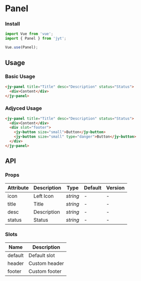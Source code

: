 # Panel

### Install

``` javascript
import Vue from 'vue';
import { Panel } from 'jyt';

Vue.use(Panel);
```

## Usage

### Basic Usage

```html
<jy-panel title="Title" desc="Description" status="Status">
  <div>Content</div>
</jy-panel>
```

### Adjyced Usage

```html
<jy-panel title="Title" desc="Description" status="Status">
  <div>Content</div>
  <div slot="footer">
    <jy-button size="small">Button</jy-button>
    <jy-button size="small" type="danger">Button</jy-button>
  </div>
</jy-panel>
```

## API

### Props

| Attribute | Description | Type | Default | Version |
|------|------|------|------|------|
| icon | Left Icon | *string* | - | - |
| title | Title | *string* | - | - |
| desc | Description | *string* | - | - |
| status | Status | *string* | - | - |

### Slots

| Name | Description |
|------|------|
| default | Default slot |
| header | Custom header |
| footer | Custom footer |

